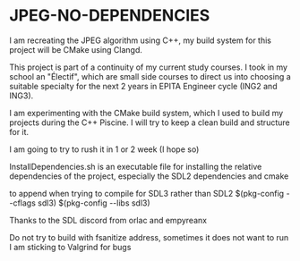 # JPEG-NO-DEPENDENCIES
I am recreating the JPEG algorithm using C++, my build system for this project will be CMake using Clangd.

This project is part of a continuity of my current study courses.
I took in my school an "Électif", which are small side courses to direct us into choosing a suitable specialty for the next 2 years in EPITA Engineer cycle (ING2 and ING3).

I am experimenting with the CMake build system, which I used to build my projects during the C++ Piscine.
I will try to keep a clean build and structure for it.

I am going to try to rush it in 1 or 2 week (I hope so)




InstallDependencies.sh is an executable file for installing the relative 
dependencies of the project, especially the SDL2 dependencies and cmake


to append when trying to compile for SDL3 rather than SDL2
$(pkg-config --cflags sdl3) $(pkg-config --libs sdl3)


Thanks to the SDL discord from orlac and empyreanx

Do not try to build with fsanitize address, sometimes it does not want to run
I am sticking to Valgrind for bugs
